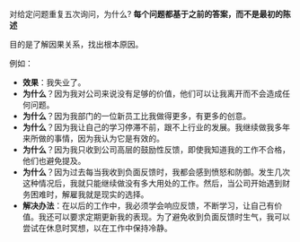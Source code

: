 

对给定问题重复五次询问，为什么? **每个问题都基于之前的答案，而不是最初的陈述**

目的是了解因果关系，找出根本原因。

例如：
- **效果**：我失业了。
- **为什么**？因为我对公司来说没有足够的价值，他们可以让我离开而不会造成任何问题。
- **为什么**？因为我部门的一位新员工比我做得更多，有更多的创意。
- **为什么**？因为我让自己的学习停滞不前，跟不上行业的发展。我继续做我多年来所做的事情，因为我认为它是有效的。
- **为什么**？因为我只收到公司高层的鼓励性反馈，即使我知道我的工作不合格，他们也避免提及。
- **为什么**？因为过去每当我收到负面反馈时，我都会感到愤怒和防御。发生几次这种情况后，我就只能继续做没有多大用处的工作。然后，当公司开始遇到财务困难时，解雇我就是现实的选择。
- **解决办法**：在以后的工作中，我必须学会响应反馈，不断学习，让自己有价值。我还可以要求定期更新我的表现。为了避免收到负面反馈时生气，我可以尝试在休息时冥想，以在工作中保持冷静。

